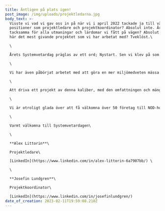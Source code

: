 ```yaml
---
title: Äntligen på plats igen!
post_image: /img/uploads/projektledarna.jpg
body_text: >-
  Visste vi vad vi gav oss in på när vi i april 2022 tackade ja till våra
  positioner som projektledare och projektkoordinator? Absolut inte. Är vi
  tacksamma för alla utmaningar och lärdomar vi fått på vägen? Absolut. Är det
  här det mest givande projektet som vi har arbetat med? Tveklöst.\

  \

  Årets Systemvetardag präglas av ett ord; Nystart. Sen vi klev på som projektledning har vi påbörjat ett efterlängtat arbete med att rebranda mässan, något som vi såg som en självklarhet efter två år av en mässa i ett digitalt- och hybridformat. Nu är vi äntligen på plats igen med en fysisk mässa! Den grafiska profilen är utbytt, mässgolvet ser annorlunda ut och hemsidan är uppdaterad. Vi har ifrågasatt gamla strukturer och vågat tänka nytt. Samtidigt har vi fördjupat givande samarbeten för att få en så levande mässa som möjligt. I år lägger vi en helt ny grund för kommande års Systemvetardagar!\

  \

  Vi har även påbörjat arbetet med att göra en mer miljömedveten mässa. Den tryckta katalogen är utbytt mot en digital. De stora monterväggarna är utbytta mot ljuddämpande mattor. Lunchen som serveras till alla som arbetar med mässan och alla som ställer ut under dagen är vegansk. Många bäckar små blir en å och om några år kommer stegen vi tar idag bidra till ett bättre samhälle.\

  \

  Att driva ett projekt av denna kaliber, med den omfattningen och mängden personer som det innebär är en otrolig utmaning, och vi är oerhört stolta över det arbete som alla har gjort.\

  \

  Vi är otroligt glada över att få välkomna över 50 företag till NOD-huset den 15e februari, och hoppas på många givande inspirerande möten.\

  \

  Varmt välkomna till Systemvetardagen\

  \

  **Alex Littorin**\

  Projektledare\

  [LinkedIn](https://www.linkedin.com/in/alex-littorin-6a7907bb/) \

  \

  **Josefin Lundgren**\

  Projektkoordinator\

  [LinkedIn](https://www.linkedin.com/in/josefinlundgren/)
date_of_creation: 2023-02-11T19:59:08.210Z
---
```


